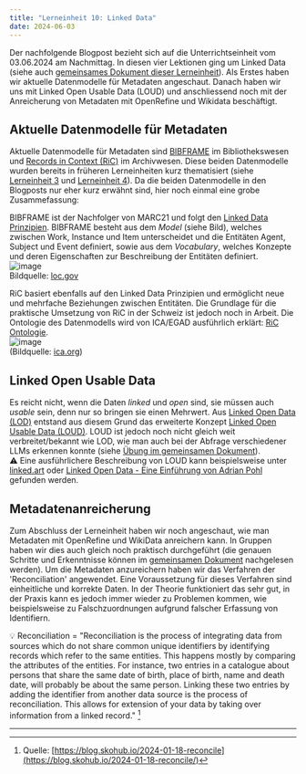 ```yaml
---
title: "Lerneinheit 10: Linked Data"
date: 2024-06-03
---
```


Der nachfolgende Blogpost bezieht sich auf die Unterrichtseinheit vom 03.06.2024 am Nachmittag. In diesen vier Lektionen ging um Linked Data (siehe auch [gemeinsames Dokument dieser Lerneinheit](https://pad.gwdg.de/KY1DbBllTM2UC4C3CTNy5w)). Als Erstes haben wir aktuelle Datenmodelle für Metadaten angeschaut. Danach haben wir uns mit Linked Open Usable Data (LOUD) und anschliessend noch mit der Anreicherung von Metadaten mit OpenRefine und Wikidata beschäftigt.

## Aktuelle Datenmodelle für Metadaten
Aktuelle Datenmodelle für Metadaten sind [BIBFRAME](https://de.wikipedia.org/wiki/BIBFRAME) im Bibliothekswesen und [Records in Context (RiC)](https://de.wikipedia.org/wiki/Records_in_Contexts) im Archivwesen. Diese beiden Datenmodelle wurden bereits in früheren Lerneinheiten kurz thematisiert (siehe [Lerneinheit 3](https://yara-wagner.github.io/lerntagebuch/2024/02/27/lerneinheit3.html) und [Lerneinheit 4](https://yara-wagner.github.io/lerntagebuch/2024/03/12/lerneinheit4.html)). Da die beiden Datenmodelle in den Blogposts nur eher kurz erwähnt sind, hier noch einmal eine grobe Zusammefassung:

BIBFRAME ist der Nachfolger von MARC21 und folgt den [Linked Data Prinzipien](https://www.w3.org/wiki/LinkedData#:~:text=The%20principles%20are,discover%20more%20things.). BIBFRAME besteht aus dem _Model_ (siehe Bild), welches zwischen Work, Instance und Item unterscheidet und die Entitäten Agent, Subject und Event definiert, sowie aus dem _Vocabulary_, welches Konzepte und deren Eigenschaften zur Beschreibung der Entitäten definiert.<br>
![image](https://github.com/yara-wagner/lerntagebuch/assets/160014711/8a898c64-3f29-4924-b77b-c07cc4a6c758) <br>Bildquelle: [loc.gov](https://www.loc.gov/bibframe/docs/bibframe2-model.html)

RiC basiert ebenfalls auf den Linked Data Prinzipien und ermöglicht neue und mehrfache Beziehungen zwischen Entitäten. Die Grundlage für die praktische Umsetzung von RiC in der Schweiz ist jedoch noch in Arbeit. Die Ontologie des Datenmodells wird von ICA/EGAD ausführlich erklärt: [RiC Ontologie](https://www.ica.org/standards/RiC/RiC-O_1-0-1.html).<br>
![image](https://github.com/yara-wagner/lerntagebuch/assets/160014711/a9afbadf-142f-4bdf-979c-1da051b8586c) <br> (Bildquelle: [ica.org](https://www.ica.org/standards/RiC/RiC-O_1-0-1.html))


## Linked Open Usable Data
Es reicht nicht, wenn die Daten _linked_ und _open_ sind, sie müssen auch _usable_ sein, denn nur so bringen sie einen Mehrwert. Aus [Linked Open Data (LOD)](https://de.wikipedia.org/wiki/Linked_Open_Data) entstand aus diesem Grund das erweiterte Konzept [Linked Open Usable Data (LOUD)](https://linked.art/loud/). LOUD ist jedoch noch nicht gleich weit verbreitet/bekannt wie LOD, wie man auch bei der Abfrage verschiedener LLMs erkennen konnte (siehe [Übung im gemeinsamen Dokument](https://pad.gwdg.de/KY1DbBllTM2UC4C3CTNy5w#Gruppe-3)).<br>
⚠️ Eine ausführlichere Beschreibung von LOUD kann beispielsweise unter [linked.art](https://linked.art/loud/) oder [Linked Open Data - Eine Einführung von Adrian Pohl](https://slides.lobid.org/2022-05-06-lod-dipf/#/) gefunden werden.

## Metadatenanreicherung
Zum Abschluss der Lerneinheit haben wir noch angeschaut, wie man Metadaten mit OpenRefine und WikiData anreichern kann. In Gruppen haben wir dies auch gleich noch praktisch durchgeführt (die genauen Schritte und Erkenntnisse können im [gemeinsamen Dokument](https://pad.gwdg.de/KY1DbBllTM2UC4C3CTNy5w#Metadaten-anreichern-mit-OpenRefine-und-Wikidata) nachgelesen werden). Um die Metadaten anzureichern haben wir das Verfahren der 'Reconciliation' angewendet. Eine Voraussetzung für dieses Verfahren sind einheitliche und korrekte Daten. In der Theorie funktioniert das sehr gut, in der Praxis kann es jedoch immer wieder zu Problemen kommen, wie beispielsweise zu Falschzuordnungen aufgrund falscher Erfassung von Identifiern.

💡 Reconciliation = "Reconciliation is the process of integrating data from sources which do not share common unique identifiers by identifying records which refer to the same entities. This happens mostly by comparing the attributes of the entities. For instance, two entries in a catalogue about persons that share the same date of birth, place of birth, name and death date, will probably be about the same person. Linking these two entries by adding the identifier from another data source is the process of reconciliation. This allows for extension of your data by taking over information from a linked record." [^1]


<hr>

[^1]: Quelle: [https://blog.skohub.io/2024-01-18-reconcile](https://blog.skohub.io/2024-01-18-reconcile/)

